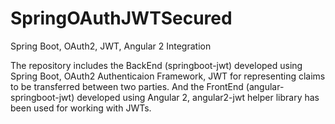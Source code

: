 # SpringOAuthJWTSecured
Spring Boot, OAuth2, JWT, Angular 2 Integration

The repository includes the BackEnd (springboot-jwt) developed using Spring Boot, OAuth2 Authenticaion Framework, JWT for 
representing claims to be transferred between two parties. And the FrontEnd (angular-springboot-jwt) developed using Angular 2,
angular2-jwt helper library has been used for working with JWTs. 
